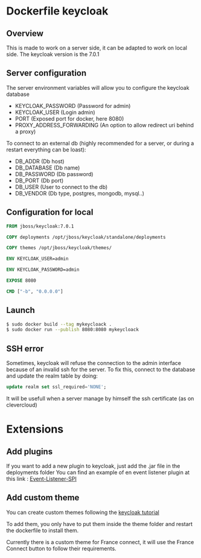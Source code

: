 # Dockerfile keycloak
## Overview
This is made to work on a server side, it can be adapted to work on local side.
The keycloak version is the 7.0.1

## Server configuration
The server environment variables will allow you to configure the keycloak database

-   KEYCLOAK_PASSWORD (Password for admin)
-   KEYCLOAK_USER (Login admin)
-   PORT (Exposed port for docker, here 8080)
-   PROXY_ADDRESS_FORWARDING (An option to allow redirect uri behind a proxy)
   
To connect to an external db (highly recommended for a server, or during a restart everything can be loast):

-   DB_ADDR (Db host) 
-   DB_DATABASE (Db name)
-   DB_PASSWORD (Db password)
-   DB_PORT (Db  port)
-   DB_USER (User to connect to the db)
-   DB_VENDOR  (Db type, postgres, mongodb, mysql..)

## Configuration for local
```dockerfile
FROM jboss/keycloak:7.0.1

COPY deployments /opt/jboss/keycloak/standalone/deployments

COPY themes /opt/jboss/keycloak/themes/

ENV KEYCLOAK_USER=admin

ENV KEYCLOAK_PASSWORD=admin

EXPOSE 8080

CMD ["-b", "0.0.0.0"]
```

## Launch
```sh
$ sudo docker build --tag mykeycloack .
$ sudo docker run --publish 8080:8080 mykeycloack
```

## SSH error
Sometimes, keycloak will refuse the connection to the admin interface because of an invalid ssh for the server.
To fix this, connect to the database and update the realm table by doing:
```sql
update realm set ssl_required='NONE';
```
It will be usefull when a server manage by himself the ssh certificate (as on clevercloud)

# Extensions

## Add plugins
If you want to add a new plugin to keycloak, just add the .jar file in the deployments folder
You can find an example of en event listener plugin at this link : [Event-Listener-SPI](https://dev.to/adwaitthattey/building-an-event-listener-spi-plugin-for-keycloak-2044)

## Add custom theme
You can create custom themes following the [keycloak tutorial](https://www.keycloak.org/docs/latest/server_development/#_themes)

To add them, you only have to put them inside the theme folder and restart the dockerfile to install them.

Currently there is a custom theme for France connect, it will use the France Connect button to follow their requirements.